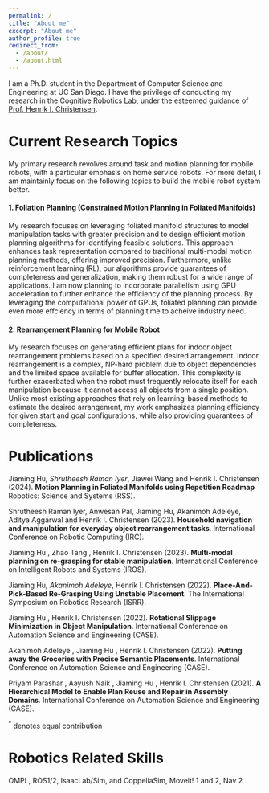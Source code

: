 ```yaml
---
permalink: /
title: "About me"
excerpt: "About me"
author_profile: true
redirect_from: 
  - /about/
  - /about.html
---
```


I am a Ph.D. student in the Department of Computer Science and Engineering at UC San Diego. I have the privilege of conducting my research in the [Cognitive Robotics Lab](https://www.cogrob.org/), under the esteemed guidance of [Prof. Henrik I. Christensen](https://www.hichristensen.com/). 

Current Research Topics
======
My primary research revolves around task and motion planning for mobile robots, with a particular emphasis on home service robots. For more detail, I am maintainly focus on the following topics to build the mobile robot system better.

#### 1. Foliation Planning (Constrained Motion Planning in Foliated Manifolds)
    
My research focuses on leveraging foliated manifold structures to model manipulation tasks with greater precision and to design efficient motion planning algorithms for identifying feasible solutions. This approach enhances task representation compared to traditional multi-modal motion planning methods, offering improved precision. Furthermore, unlike reinforcement learning (RL), our algorithms provide guarantees of completeness and generalization, making them robust for a wide range of applications. I am now planning to incorporate parallelism using GPU acceleration to further enhance the efficiency of the planning process. By leveraging the computational power of GPUs, foliated planning can provide even more effciency in terms of planning time to acheive industry need.

#### 2. Rearrangement Planning for Mobile Robot

My research focuses on generating efficient plans for indoor object rearrangement problems based on a specified desired arrangement. Indoor rearrangement is a complex, NP-hard problem due to object dependencies and the limited space available for buffer allocation. This complexity is further exacerbated when the robot must frequently relocate itself for each manipulation because it cannot access all objects from a single position. Unlike most existing approaches that rely on learning-based methods to estimate the desired arrangement, my work emphasizes planning efficiency for given start and goal configurations, while also providing guarantees of completeness.

Publications
======

Jiaming Hu<sup>*</sup>, Shrutheesh Raman Iyer<sup>*</sup>, Jiawei Wang and Henrik I. Christensen (2024). <b>Motion Planning in Foliated Manifolds using Repetition Roadmap</b> Robotics: Science and Systems (RSS).

Shrutheesh Raman Iyer, Anwesan Pal, Jiaming Hu, Akanimoh Adeleye, Aditya Aggarwal and Henrik I. Christensen (2023). <b>Household navigation and manipulation for everyday object rearrangement tasks</b>. International Conference on Robotic Computing (IRC).

Jiaming Hu , Zhao Tang , Henrik I. Christensen (2023). <b>Multi-modal planning on re-grasping for stable manipulation</b>. International Conference on Intelligent Robots and Systems (IROS).

Jiaming Hu<sup>*</sup>, Akanimoh Adeleye<sup>*</sup>, Henrik I. Christensen (2022). <b>Place-And-Pick-Based Re-Grasping Using Unstable Placement</b>. The International Symposium on Robotics Research (ISRR).

Jiaming Hu , Henrik I. Christensen (2022). <b>Rotational Slippage Minimization in Object Manipulation</b>. International Conference on Automation Science and Engineering (CASE).

Akanimoh Adeleye , Jiaming Hu , Henrik I. Christensen (2022). <b>Putting away the Groceries with Precise Semantic Placements</b>. International Conference on Automation Science and Engineering (CASE).

Priyam Parashar , Aayush Naik , Jiaming Hu , Henrik I. Christensen (2021). <b>A Hierarchical Model to Enable Plan Reuse and Repair in Assembly Domains</b>. International Conference on Automation Science and Engineering (CASE).

<sup>*</sup> denotes equal contribution

Robotics Related Skills
======
OMPL, ROS1/2, IsaacLab/Sim, and CoppeliaSim, Moveit! 1 and 2, Nav 2